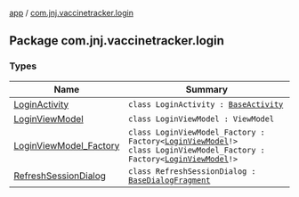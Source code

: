 [app](../index.md) / [com.jnj.vaccinetracker.login](./index.md)

## Package com.jnj.vaccinetracker.login

### Types

| Name | Summary |
|---|---|
| [LoginActivity](-login-activity/index.md) | `class LoginActivity : `[`BaseActivity`](../com.jnj.vaccinetracker.common.ui/-base-activity/index.md) |
| [LoginViewModel](-login-view-model/index.md) | `class LoginViewModel : ViewModel` |
| [LoginViewModel_Factory](-login-view-model_-factory/index.md) | `class LoginViewModel_Factory : Factory<`[`LoginViewModel`](-login-view-model/index.md)`!>`<br>`class LoginViewModel_Factory : Factory<`[`LoginViewModel`](-login-view-model/index.md)`!>` |
| [RefreshSessionDialog](-refresh-session-dialog/index.md) | `class RefreshSessionDialog : `[`BaseDialogFragment`](../com.jnj.vaccinetracker.common.ui/-base-dialog-fragment/index.md) |
